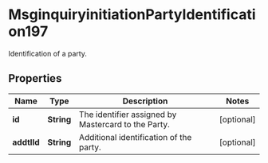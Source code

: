 

# MsginquiryinitiationPartyIdentification197

Identification of a party.

## Properties

| Name | Type | Description | Notes |
|------------ | ------------- | ------------- | -------------|
|**id** | **String** | The identifier assigned by Mastercard to the Party. |  [optional] |
|**addtlId** | **String** | Additional identification of the party. |  [optional] |



